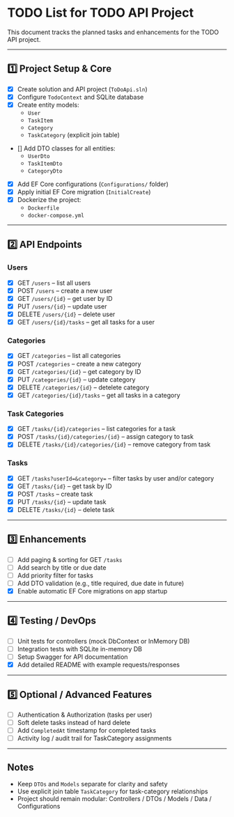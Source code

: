 # TODO List for TODO API Project

This document tracks the planned tasks and enhancements for the TODO API project.

---

## 1️⃣ Project Setup & Core

- [x] Create solution and API project (`ToDoApi.sln`)
- [x] Configure `TodoContext` and SQLite database
- [x] Create entity models:
    - `User`
    - `TaskItem`
    - `Category`
    - `TaskCategory` (explicit join table)
- [] Add DTO classes for all entities:
    - `UserDto`
    - `TaskItemDto`
    - `CategoryDto`
- [x] Add EF Core configurations (`Configurations/` folder)
- [x] Apply initial EF Core migration (`InitialCreate`)
- [x] Dockerize the project:
    - `Dockerfile`
    - `docker-compose.yml`

---

## 2️⃣ API Endpoints

### Users
- [x] GET `/users` – list all users
- [x] POST `/users` – create a new user
- [x] GET `/users/{id}` – get user by ID
- [x] PUT `/users/{id}` – update user
- [x] DELETE `/users/{id}` – delete user
- [x] GET `/users/{id}/tasks` – get all tasks for a user

### Categories
- [x] GET `/categories` – list all categories
- [x] POST `/categories` – create a new category
- [x] GET `/categories/{id}` – get category by ID
- [x] PUT `/categories/{id}` – update category
- [x] DELETE `/categories/{id}` – detelete category
- [x] GET `/categories/{id}/tasks` – get all tasks in a category

### Task Categories
- [x] GET `/tasks/{id}/categories` – list categories for a task
- [x] POST `/tasks/{id}/categories/{id}` – assign category to task
- [x] DELETE `/tasks/{id}/categories/{id}` – remove category from task

### Tasks
- [x] GET `/tasks?userId=&category=` – filter tasks by user and/or category
- [x] GET `/tasks/{id}` – get task by ID
- [x] POST `/tasks` – create task
- [x] PUT `/tasks/{id}` – update task
- [x] DELETE `/tasks/{id}` – delete task

---

## 3️⃣ Enhancements

- [ ] Add paging & sorting for GET `/tasks`
- [ ] Add search by title or due date
- [ ] Add priority filter for tasks
- [ ] Add DTO validation (e.g., title required, due date in future)
- [x] Enable automatic EF Core migrations on app startup

---

## 4️⃣ Testing / DevOps

- [ ] Unit tests for controllers (mock DbContext or InMemory DB)
- [ ] Integration tests with SQLite in-memory DB
- [ ] Setup Swagger for API documentation
- [x] Add detailed README with example requests/responses

---

## 5️⃣ Optional / Advanced Features

- [ ] Authentication & Authorization (tasks per user)
- [ ] Soft delete tasks instead of hard delete
- [ ] Add `CompletedAt` timestamp for completed tasks
- [ ] Activity log / audit trail for TaskCategory assignments

---

## Notes

- Keep `DTOs` and `Models` separate for clarity and safety
- Use explicit join table `TaskCategory` for task-category relationships
- Project should remain modular: Controllers / DTOs / Models / Data / Configurations

